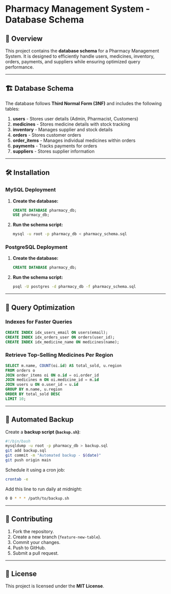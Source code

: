# Pharmacy Management System - Database Schema

## 📌 Overview
This project contains the **database schema** for a Pharmacy Management System. It is designed to efficiently handle users, medicines, inventory, orders, payments, and suppliers while ensuring optimized query performance.

---

## 🏗 Database Schema
The database follows **Third Normal Form (3NF)** and includes the following tables:

1. **users** - Stores user details (Admin, Pharmacist, Customers)
2. **medicines** - Stores medicine details with stock tracking
3. **inventory** - Manages supplier and stock details
4. **orders** - Stores customer orders
5. **order_items** - Manages individual medicines within orders
6. **payments** - Tracks payments for orders
7. **suppliers** - Stores supplier information

---

## 🛠 Installation

### **MySQL Deployment**
1. **Create the database:**
   ```sql
   CREATE DATABASE pharmacy_db;
   USE pharmacy_db;
   ```
2. **Run the schema script:**
   ```bash
   mysql -u root -p pharmacy_db < pharmacy_schema.sql
   ```

### **PostgreSQL Deployment**
1. **Create the database:**
   ```sql
   CREATE DATABASE pharmacy_db;
   ```
2. **Run the schema script:**
   ```bash
   psql -U postgres -d pharmacy_db -f pharmacy_schema.sql
   ```

---

## 🚀 Query Optimization

### **Indexes for Faster Queries**
```sql
CREATE INDEX idx_users_email ON users(email);
CREATE INDEX idx_orders_user ON orders(user_id);
CREATE INDEX idx_medicine_name ON medicines(name);
```

### **Retrieve Top-Selling Medicines Per Region**
```sql
SELECT m.name, COUNT(oi.id) AS total_sold, u.region
FROM orders o
JOIN order_items oi ON o.id = oi.order_id
JOIN medicines m ON oi.medicine_id = m.id
JOIN users u ON o.user_id = u.id
GROUP BY m.name, u.region
ORDER BY total_sold DESC
LIMIT 10;
```

---

## 🔄 Automated Backup
Create a **backup script (`backup.sh`)**:
```bash
#!/bin/bash
mysqldump -u root -p pharmacy_db > backup.sql
git add backup.sql
git commit -m "Automated backup - $(date)"
git push origin main
```
Schedule it using a cron job:
```bash
crontab -e
```
Add this line to run daily at midnight:
```bash
0 0 * * * /path/to/backup.sh
```

---

## 🔹 Contributing
1. Fork the repository.
2. Create a new branch (`feature-new-table`).
3. Commit your changes.
4. Push to GitHub.
5. Submit a pull request.

---

## 📜 License
This project is licensed under the **MIT License**.

